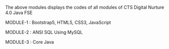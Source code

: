 The above modules displays the codes of all modules of CTS Digital Nurture 4.0 Java FSE

MODULE-1 :  Bootstrap5, HTML5, CSS3, JavaScript

MODULE-2 : ANSI SQL Using MySQL

MODULE-3 : Core Java
